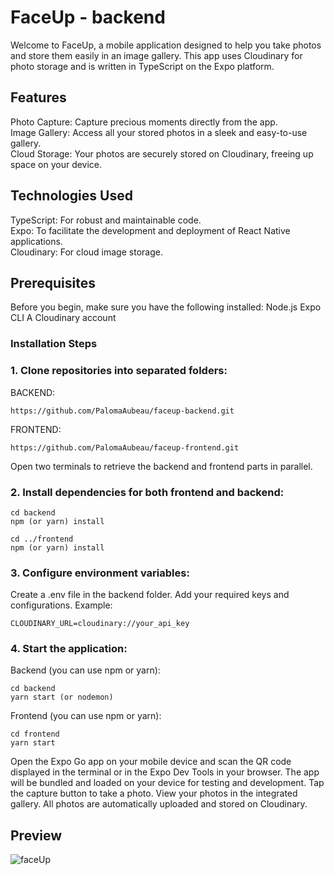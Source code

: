 # FaceUp - backend
Welcome to FaceUp, a mobile application designed to help you take photos and store them easily in an image gallery. This app uses Cloudinary for photo storage and is written in TypeScript on the Expo platform.

## Features
Photo Capture: Capture precious moments directly from the app.\
Image Gallery: Access all your stored photos in a sleek and easy-to-use gallery.\
Cloud Storage: Your photos are securely stored on Cloudinary, freeing up space on your device.

## Technologies Used
TypeScript: For robust and maintainable code.\
Expo: To facilitate the development and deployment of React Native applications.\
Cloudinary: For cloud image storage.

## Prerequisites
Before you begin, make sure you have the following installed:
Node.js 
Expo CLI 
A Cloudinary account

### Installation Steps
### 1. Clone repositories into  separated folders:

BACKEND:
```
https://github.com/PalomaAubeau/faceup-backend.git
```
FRONTEND:
```
https://github.com/PalomaAubeau/faceup-frontend.git
```
Open two terminals to retrieve the backend and frontend parts in parallel.
### 2. Install dependencies for both frontend and backend:

```
cd backend
npm (or yarn) install
```
```
cd ../frontend
npm (or yarn) install
```

### 3. Configure environment variables:
Create a .env file in the backend folder.
Add your required keys and configurations.
Example:
```
CLOUDINARY_URL=cloudinary://your_api_key
```
### 4. Start the application:
Backend (you can use npm or yarn):
```
cd backend
yarn start (or nodemon)
```
Frontend (you can use npm or yarn):
```
cd frontend
yarn start
```
Open the Expo Go app on your mobile device and scan the QR code displayed in the terminal or in the Expo Dev Tools in your browser.
The app will be bundled and loaded on your device for testing and development.
Tap the capture button to take a photo.
View your photos in the integrated gallery.
All photos are automatically uploaded and stored on Cloudinary.

## Preview
![faceUp](https://github.com/PalomaAubeau/faceup-backend/assets/154338327/89ae47ea-1dac-4997-90f0-b96463ab430b)








